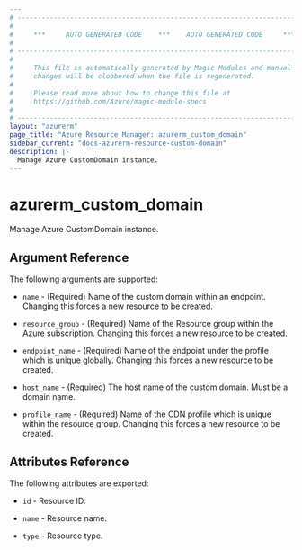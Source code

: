 ```yaml
---
# ----------------------------------------------------------------------------
#
#     ***     AUTO GENERATED CODE    ***    AUTO GENERATED CODE     ***
#
# ----------------------------------------------------------------------------
#
#     This file is automatically generated by Magic Modules and manual
#     changes will be clobbered when the file is regenerated.
#
#     Please read more about how to change this file at
#     https://github.com/Azure/magic-module-specs
#
# ----------------------------------------------------------------------------
layout: "azurerm"
page_title: "Azure Resource Manager: azurerm_custom_domain"
sidebar_current: "docs-azurerm-resource-custom-domain"
description: |-
  Manage Azure CustomDomain instance.
---
```


# azurerm_custom_domain

Manage Azure CustomDomain instance.


## Argument Reference

The following arguments are supported:

* `name` - (Required) Name of the custom domain within an endpoint. Changing this forces a new resource to be created.

* `resource_group` - (Required) Name of the Resource group within the Azure subscription. Changing this forces a new resource to be created.

* `endpoint_name` - (Required) Name of the endpoint under the profile which is unique globally. Changing this forces a new resource to be created.

* `host_name` - (Required) The host name of the custom domain. Must be a domain name.

* `profile_name` - (Required) Name of the CDN profile which is unique within the resource group. Changing this forces a new resource to be created.

## Attributes Reference

The following attributes are exported:

* `id` - Resource ID.

* `name` - Resource name.

* `type` - Resource type.
